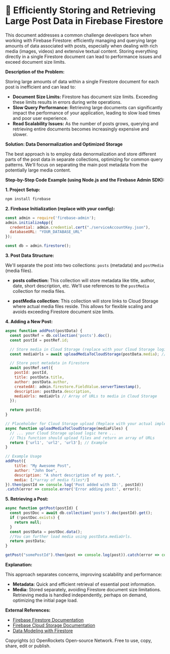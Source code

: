 # 🐞 Efficiently Storing and Retrieving Large Post Data in Firebase Firestore


This document addresses a common challenge developers face when working with Firebase Firestore: efficiently managing and querying large amounts of data associated with posts, especially when dealing with rich media (images, videos) and extensive textual content.  Storing everything directly in a single Firestore document can lead to performance issues and exceed document size limits.

**Description of the Problem:**

Storing large amounts of data within a single Firestore document for each post is inefficient and can lead to:

* **Document Size Limits:** Firestore has document size limits. Exceeding these limits results in errors during write operations.
* **Slow Query Performance:** Retrieving large documents can significantly impact the performance of your application, leading to slow load times and poor user experience.
* **Read Scalability Issues:**  As the number of posts grows, querying and retrieving entire documents becomes increasingly expensive and slower.

**Solution: Data Denormalization and Optimized Storage**

The best approach is to employ data denormalization and store different parts of the post data in separate collections, optimizing for common query patterns.  We'll focus on separating the main post metadata from the potentially large media content.

**Step-by-Step Code Example (using Node.js and the Firebase Admin SDK):**

**1. Project Setup:**

```bash
npm install firebase
```

**2. Firebase Initialization (replace with your config):**

```javascript
const admin = require('firebase-admin');
admin.initializeApp({
  credential: admin.credential.cert("./serviceAccountKey.json"),
  databaseURL: "YOUR_DATABASE_URL"
});

const db = admin.firestore();
```

**3. Post Data Structure:**

We'll separate the post into two collections: `posts` (metadata) and `postMedia` (media files).

* **posts collection:**  This collection will store metadata like title, author, date, short description, etc.  We'll use references to the `postMedia` collection for media files.

* **postMedia collection:** This collection will store links to Cloud Storage where actual media files reside.  This allows for flexible scaling and avoids exceeding Firestore document size limits.


**4. Adding a New Post:**

```javascript
async function addPost(postData) {
  const postRef = db.collection('posts').doc();
  const postId = postRef.id;

  // Store media in Cloud Storage (replace with your Cloud Storage logic)
  const mediaUrls = await uploadMediaToCloudStorage(postData.media); // Returns array of URLs

  // Store post metadata in Firestore
  await postRef.set({
    postId: postId,
    title: postData.title,
    author: postData.author,
    createdAt: admin.firestore.FieldValue.serverTimestamp(),
    description: postData.description,
    mediaUrls: mediaUrls // Array of URLs to media in Cloud Storage
  });

  return postId;
}

// Placeholder for Cloud Storage upload (Replace with your actual implementation)
async function uploadMediaToCloudStorage(mediaFiles) {
  // ... your Cloud Storage upload logic here ...
  // This function should upload files and return an array of URLs
  return ['url1', 'url2', 'url3']; // Example
}

// Example Usage
addPost({
    title: "My Awesome Post",
    author: "John Doe",
    description: "A short description of my post.",
    media: [/*array of media files*/]
}).then(postId => console.log('Post added with ID:', postId))
.catch(error => console.error('Error adding post:', error));
```

**5. Retrieving a Post:**

```javascript
async function getPost(postId) {
  const postDoc = await db.collection('posts').doc(postId).get();
  if (!postDoc.exists) {
    return null;
  }
  const postData = postDoc.data();
  //You can further load media using postData.mediaUrls.
  return postData;
}

getPost("somePostId").then(post => console.log(post)).catch(error => console.error(error))

```


**Explanation:**

This approach separates concerns, improving scalability and performance:

* **Metadata:** Quick and efficient retrieval of essential post information.
* **Media:**  Stored separately, avoiding Firestore document size limitations.  Retrieving media is handled independently, perhaps on demand, optimizing the initial page load.


**External References:**

* [Firebase Firestore Documentation](https://firebase.google.com/docs/firestore)
* [Firebase Cloud Storage Documentation](https://firebase.google.com/docs/storage)
* [Data Modeling with Firestore](https://firebase.google.com/docs/firestore/design/modeling-data)


Copyrights (c) OpenRockets Open-source Network. Free to use, copy, share, edit or publish.

